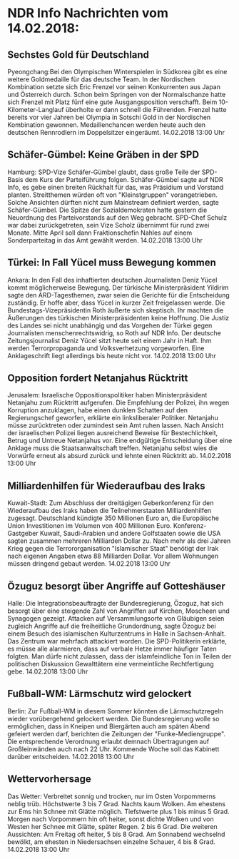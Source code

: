 # NDR Info Nachrichten vom 14.02.2018:


## Sechstes Gold für Deutschland
Pyeongchang:Bei den Olympischen Winterspielen in Südkorea gibt es eine weitere Goldmedaille für das deutsche Team. In der Nordischen Kombination setzte sich Eric Frenzel vor seinen Konkurrenten aus Japan und Österreich durch. Schon beim Springen von der Normalschanze hatte sich Frenzel mit Platz fünf eine gute Ausgangsposition verschafft. Beim 10-Kilometer-Langlauf überholte er dann schnell die Führenden. Frenzel hatte bereits vor vier Jahren bei Olympia in Sotschi Gold in der Nordischen Kombination gewonnen. Medaillenchancen werden heute auch den deutschen Rennrodlern im Doppelsitzer eingeräumt. 14.02.2018 13:00 Uhr 

## Schäfer-Gümbel: Keine Gräben in der SPD
Hamburg:	SPD-Vize Schäfer-Gümbel glaubt, dass große Teile der SPD-Basis dem Kurs der Parteiführung folgen. Schäfer-Gümbel sagte auf NDR Info, es gebe einen breiten Rückhalt für das, was Präsidium und Vorstand planten. Streitthemen würden oft von "Kleinstgruppen" vorangetrieben. Solche Ansichten dürften nicht zum Mainstream definiert werden, sagte Schäfer-Gümbel. Die Spitze der Sozialdemokraten hatte gestern die Neuordnung des Parteivorstands auf den Weg gebracht. SPD-Chef Schulz war dabei zurückgetreten, sein Vize Scholz übernimmt für rund zwei Monate. Mitte April soll dann Fraktionschefin Nahles auf einem Sonderparteitag in das Amt gewählt werden. 14.02.2018 13:00 Uhr 

## Türkei: In Fall Yücel muss Bewegung kommen
Ankara: In den Fall des inhaftierten deutschen Journalisten Deniz Yücel kommt möglicherweise Bewegung. Der türkische Ministerpräsident Yildirim sagte den ARD-Tagesthemen, zwar seien die Gerichte für die Entscheidung zuständig. Er hoffe aber, dass Yücel in kurzer Zeit freigelassen werde. Die Bundestags-Vizepräsidentin Roth äußerte sich skeptisch. Ihr machten die Äußerungen des türkischen Ministerpräsidenten keine Hoffnung. Die Justiz des Landes sei nicht unabhängig und das Vorgehen der Türkei gegen Journalisten menschenrechtswidrig, so Roth auf NDR Info. Der deutsche Zeitungsjournalist Deniz Yücel sitzt heute seit einem Jahr in Haft. Ihm werden Terrorpropaganda und Volksverhetzung vorgeworfen. Eine Anklageschrift liegt allerdings bis heute nicht vor. 14.02.2018 13:00 Uhr 

## Opposition fordert Netanjahus Rücktritt
Jerusalem: Israelische Oppositionspolitiker haben Ministerpräsident Netanjahu zum Rücktritt aufgerufen. Die Empfehlung der Polizei, ihn wegen Korruption anzuklagen, habe einen dunklen Schatten auf den Regierungschef geworfen, erklärte ein linksliberaler Politiker. Netanjahu müsse zurücktreten oder zumindest sein Amt ruhen lassen. Nach Ansicht der israelischen Polizei liegen ausreichend Beweise für Bestechlichkeit, Betrug und Untreue Netanjahus vor. Eine endgültige Entscheidung über eine Anklage muss die Staatsanwaltschaft treffen. Netanjahu selbst wies die Vorwürfe erneut als absurd zurück und lehnte einen Rücktritt ab. 14.02.2018 13:00 Uhr 

## Milliardenhilfen für Wiederaufbau des Iraks
Kuwait-Stadt: Zum Abschluss der dreitägigen Geberkonferenz für den Wiederaufbau des Iraks haben die Teilnehmerstaaten Milliardenhilfen zugesagt. Deutschland kündigte 350 Millionen Euro an, die Europäische Union Investitionen im Volumen von 400 Millionen Euro. Konferenz-Gastgeber Kuwait, Saudi-Arabien und andere Golfstaaten sowie die USA sagten zusammen mehreren Milliarden Dollar zu. Nach mehr als drei Jahren Krieg gegen die Terrororganisation "Islamischer Staat" benötigt der Irak nach eigenen Angaben etwa 88 Milliarden Dollar. Vor allem Wohnungen müssen dringend gebaut werden. 14.02.2018 13:00 Uhr 

## Özuguz besorgt über Angriffe auf Gotteshäuser
Halle: Die Integrationsbeauftragte der Bundesregierung, Özoguz, hat sich besorgt über eine steigende Zahl von Angriffen auf Kirchen, Moscheen und Synagogen gezeigt. Attacken auf Versammlungsorte von Gläubigen seien zugleich Angriffe auf die freiheitliche Grundordnung, sagte Özoguz bei einem Besuch des  islamischen Kulturzentrums in Halle in Sachsen-Anhalt. Das Zentrum war mehrfach attackiert worden. Die SPD-Politikerin erklärte, es müsse alle alarmieren, dass auf verbale Hetze immer häufiger Taten folgten. Man dürfe nicht zulassen, dass der islamfeindliche Ton in Teilen der politischen Diskussion Gewalttätern eine vermeintliche Rechtfertigung gebe. 14.02.2018 13:00 Uhr 

## Fußball-WM: Lärmschutz wird gelockert
Berlin: Zur Fußball-WM in diesem Sommer könnten die Lärmschutzregeln wieder vorübergehend gelockert werden. Die Bundesregierung wolle so ermöglichen, dass in Kneipen und Biergärten auch am späten Abend gefeiert werden darf, berichten die Zeitungen der "Funke-Mediengruppe". Die entsprechende Verordnung erlaubt demnach Übertragungen auf Großleinwänden auch nach 22 Uhr. Kommende Woche soll das Kabinett darüber entscheiden. 14.02.2018 13:00 Uhr 

## Wettervorhersage
Das Wetter:
Verbreitet sonnig und trocken, nur im Osten Vorpommerns neblig trüb. Höchstwerte 3 bis 7 Grad. Nachts kaum Wolken. Am ehestens zur Ems hin Schnee mit Glätte möglich. Tiefstwerte plus 1 bis minus 5 Grad. Morgen nach Vorpommern hin oft heiter, sonst dichte Wolken und von Westen her Schnee mit Glätte, später Regen. 2 bis 6 Grad. Die weiteren Aussichten: Am Freitag oft heiter, 5 bis 8 Grad. Am Sonnabend wechselnd bewölkt, am ehesten in Niedersachsen einzelne Schauer, 4 bis 8 Grad. 14.02.2018 13:00 Uhr 
